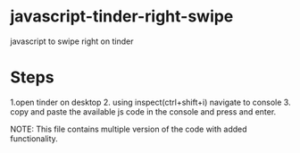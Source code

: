 # javascript-tinder-right-swipe
javascript  to swipe right on tinder

# Steps 
1.open tinder on desktop
2. using inspect(ctrl+shift+i) navigate to console
3. copy and paste the available js code in the console and press and enter.

NOTE: This file contains multiple version of the code with added functionality.

